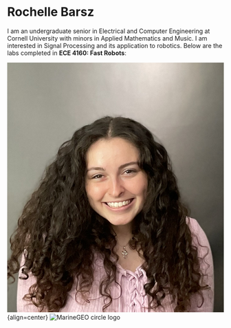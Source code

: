 # Rochelle Barsz

I am an undergraduate senior in Electrical and Computer Engineering at Cornell University with minors in Applied Mathematics and Music. I am interested in Signal Processing and its application to robotics. Below are the labs completed in **ECE 4160: Fast Robots**:

<!-- <img src="/assets/images/pfp.jpg" style="height: 100px;"/> -->
<!-- ![Picture of Me](/assets/images/pfp.png "Me!") -->
![Hi](https://github.com/rochelleb1/FastRobotsSP23/blob/master/assets/images/pfp.png){align=center}
![MarineGEO circle logo](/assets/images/blacktocat.png "logo")